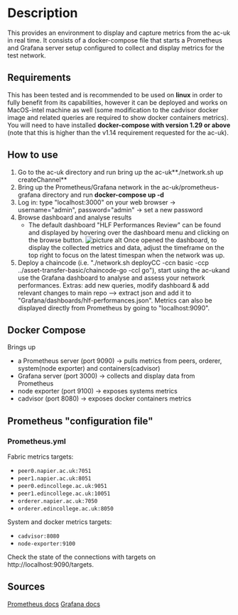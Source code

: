 # Description

This provides an environment to display and capture metrics from the ac-uk in real time. It consists of a docker-compose file that starts a Prometheus and Grafana server setup configured to collect and display metrics for the test network.

## Requirements

This has been tested and is recommended to be used on **linux** in order to fully benefit from its capabilities, however it can be deployed and works on MacOS-intel machine as well (some modification to the cadvisor docker image and related queries are required to show docker containers metrics).
You will need to have installed **docker-compose with version 1.29 or above** (note that this is higher than the v1.14 requirement requested for the ac-uk).

## How to use

1. Go to the ac-uk directory and run bring up the ac-uk**./network.sh up createChannel**
2. Bring up the Prometheus/Grafana network in the ac-uk/prometheus-grafana directory and run **docker-compose up -d**
3. Log in: type "localhost:3000" on your web browser -> username="admin", password="admin" -> set a new password
4. Browse dashboard and analyse results
   - The default dashboard "HLF Performances Review" can be found and displayed by hovering over the dashboard menu and clicking on the browse button.
   ![picture alt]("https://user-images.githubusercontent.com/86831094/149115445-5e5f6d95-ecc3-4b46-aadb-5c01148770b3.png "Title is optional")
   Once opened the dashboard, to display the collected metrics and data, adjust the timeframe on the top right to focus on the latest timespan when the network was up.
5. Deploy a chaincode (i.e. "./network.sh deployCC -ccn basic -ccp ../asset-transfer-basic/chaincode-go -ccl go"), start using the ac-ukand use the Grafana dashboard to analyse and assess your network performances.
Extras: add new queries, modify dashboard & add relevant changes to main repo --> extract json and add it to "Grafana/dashboards/hlf-performances.json".
Metrics can also be displayed directly from Prometheus by going to "localhost:9090".

## Docker Compose

Brings up

- a Prometheus server (port 9090) -> pulls metrics from peers, orderer, system(node exporter) and containers(cadvisor)
- Grafana server (port 3000) -> collects and display data from Prometheus
- node exporter (port 9100) -> exposes systems metrics
- cadvisor (port 8080) -> exposes docker containers metrics

## Prometheus "configuration file"

### Prometheus.yml

Fabric metrics targets:

- `peer0.napier.ac.uk:7051`
- `peer1.napier.ac.uk:8051`
- `peer0.edincollege.ac.uk:9051`
- `peer1.edincollege.ac.uk:10051`
- `orderer.napier.ac.uk:7050`
- `orderer.edincollege.ac.uk:8050`

System and docker metrics targets:

- `cadvisor:8080`
- `node-exporter:9100`

Check the state of the connections with targets on http://localhost:9090/targets.

## Sources

[Prometheus docs](https://prometheus.io/docs/introduction/overview/)
[Grafana docs](https://grafana.com/docs/)
